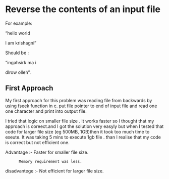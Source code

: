 # Reverse the contents of an input file
For example: 

 “hello world 


I am krishagni”

Should be :

 “ingahsirk ma i 


dlrow olleh”.

## First Approach

My first approach for this problem  was reading file from backwards by using fseek function in c.
put file pointer to end of input file and read one one character and print into output file. 



I tried that logic on smaller file size . It works faster so I thought that my approach is coreect.and I got the solution very easyly but when I tested that code for larger file size (eg 500MB, 1GB)then  it took too much time to exeute. It was taking 5 mins to execute 1gb file . than I realise that my code is correct but not efficient one.  



Advantage :- Faster for smaller file size. 

	      Memory requirement was less. 
	      
	      

disadvantege :- Not efficient for larger file size.



